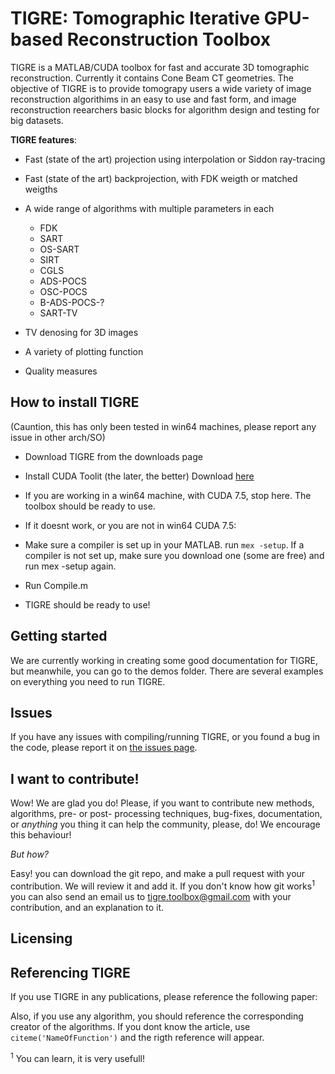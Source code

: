 TIGRE: Tomographic Iterative GPU-based Reconstruction Toolbox
======

TIGRE is a MATLAB/CUDA toolbox for fast and accurate 3D tomographic 
reconstruction. Currently it contains Cone Beam CT geometries. The
objective of TIGRE is to provide tomograpy users a wide variety of image 
reconstruction algorithims in an easy to use and fast form, and image 
reconstruction reearchers basic blocks for algorithm design and testing for
big datasets.

**TIGRE features**:

  - Fast (state of the art) projection using interpolation or Siddon ray-tracing

  - Fast (state of the art) backprojection, with FDK weigth or matched weigths

  - A wide range of algorithms with multiple parameters in each
      - FDK                    
      - SART                    
      - OS-SART                
      - SIRT                   
      - CGLS
      - ADS-POCS               
      - OSC-POCS              
      - B-ADS-POCS-?         
      - SART-TV

  - TV denosing for 3D images

  - A variety of plotting function

  - Quality measures


## How to install TIGRE

(Cauntion, this has only been tested in win64 machines, please report any 
issue in other arch/SO)
 
   - Download TIGRE from the downloads page
   
   - Install  CUDA Toolit (the later, the better)
     Download [here][1]
   
   - If you are working in a win64 machine, with CUDA 7.5, stop here. The
     toolbox should be ready to use.

   - If it doesnt work, or you are not in win64 CUDA 7.5:
   
   - Make sure a compiler is set up in your MATLAB. run `mex -setup`. If a 
     compiler is not set up, make sure you download one (some are free)
     and run mex -setup again.

   - Run Compile.m

   - TIGRE should be ready to use!

## Getting started

We are currently working in creating some good documentation for TIGRE, but
meanwhile, you can go to the demos folder. There are several examples on everything
you need to run TIGRE.

## Issues

If you have any issues with compiling/running TIGRE, or you found a bug in
the code, please report it on [the issues page][2].

## I want to contribute! 

Wow! We are glad you do! Please, if you want to contribute new methods, 
algorithms, pre- or post- processing techniques, bug-fixes, documentation, or
*anything* you thing it can help the community, please, do! We encourage
this behaviour!

*But how?* 

Easy! you can download the git repo, and make a pull request with your 
contribution. We will review it and add it. If you don't know how git
works<sup>1</sup> you can also send an email us to tigre.toolbox@gmail.com 
with your contribution, and an explanation to it. 

## Licensing

## Referencing TIGRE

If you use TIGRE in any publications, please reference the following paper:



Also, if you use any algorithm, you should reference the corresponding creator
of the algorithms. If you dont know the article, use `citeme('NameOfFunction')`
and the rigth reference will appear.

<sup>1</sup> You can learn, it is very usefull!


[1]: https://developer.nvidia.com/cuda-downloads
[2]: https://github.com/AnderBiguri/TIGRE/issues
